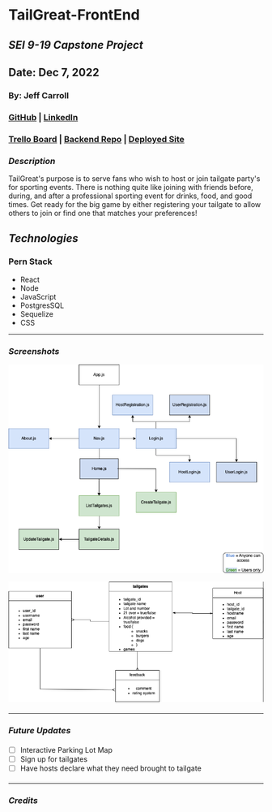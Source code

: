 # TailGreat-FrontEnd

## _SEI 9-19 Capstone Project_

## Date: Dec 7, 2022

### By: Jeff Carroll

### [GitHub](https://github.com/jcarr048) | [LinkedIn](https://www.linkedin.com/in/jeff-carroll-dev/)

### [Trello Board](https://trello.com/b/vSLiM4x4/capstone-project) | [Backend Repo](https://github.com/jcarr048/Carroll-TailGreat-Backend) | [Deployed Site](https://tailgreat-app.herokuapp.com/)

### **_Description_**

TailGreat's purpose is to serve fans who wish to host or join tailgate party's for sporting events. There is nothing quite like joining with friends before, during, and after a professional sporting event for drinks, food, and good times. Get ready for the big game by either registering your tailgate to allow others to join or find one that matches your preferences!

###

## **_Technologies_**

### Pern Stack

- React
- Node
- JavaScript
- PostgresSQL
- Sequelize
- CSS

---

### **_Screenshots_**

![Front End CHD](public/FrontEndCHD.png)

![Back End CHD](public/BackEndCHD.png)

####

---

### **_Future Updates_**

####

- [ ] Interactive Parking Lot Map
- [ ] Sign up for tailgates
- [ ] Have hosts declare what they need brought to tailgate

####

---

### **_Credits_**
